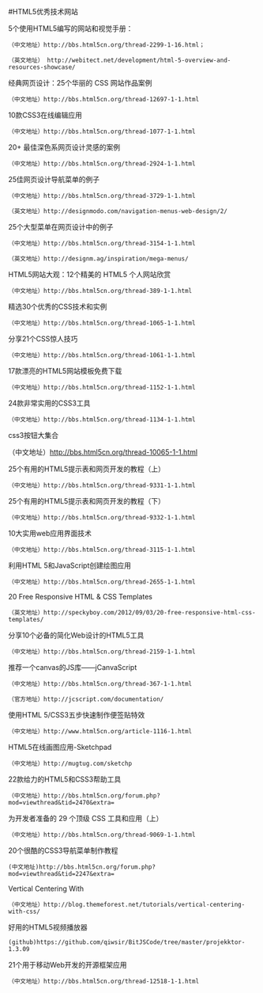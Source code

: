 #HTML5优秀技术网站

5个使用HTML5编写的网站和视觉手册：

    （中文地址）http://bbs.html5cn.org/thread-2299-1-16.html；

    （英文地址） http://webitect.net/development/html-5-overview-and-resources-showcase/

经典网页设计：25个华丽的 CSS 网站作品案例

    （中文地址）http://bbs.html5cn.org/thread-12697-1-1.html

10款CSS3在线编辑应用

    （中文地址）http://bbs.html5cn.org/thread-1077-1-1.html

20+ 最佳深色系网页设计灵感的案例

    （中文地址）http://bbs.html5cn.org/thread-2924-1-1.html

25佳网页设计导航菜单的例子

    （中文地址）http://bbs.html5cn.org/thread-3729-1-1.html

    （英文地址）http://designmodo.com/navigation-menus-web-design/2/

25个大型菜单在网页设计中的例子

    （中文地址）http://bbs.html5cn.org/thread-3154-1-1.html

    （英文地址）http://designm.ag/inspiration/mega-menus/

HTML5网站大观：12个精美的 HTML5 个人网站欣赏

    （中文地址）http://bbs.html5cn.org/thread-389-1-1.html

精选30个优秀的CSS技术和实例

    （中文地址）http://bbs.html5cn.org/thread-1065-1-1.html

分享21个CSS惊人技巧

    （中文地址）http://bbs.html5cn.org/thread-1061-1-1.html

17款漂亮的HTML5网站模板免费下载

    （中文地址）http://bbs.html5cn.org/thread-1152-1-1.html

24款非常实用的CSS3工具

    （中文地址）http://bbs.html5cn.org/thread-1134-1-1.html

css3按钮大集合

   （中文地址）http://bbs.html5cn.org/thread-10065-1-1.html

25个有用的HTML5提示表和网页开发的教程（上）

    （中文地址）http://bbs.html5cn.org/thread-9331-1-1.html

25个有用的HTML5提示表和网页开发的教程（下）

    （中文地址）http://bbs.html5cn.org/thread-9332-1-1.html

10大实用web应用界面技术

    （中文地址）http://bbs.html5cn.org/thread-3115-1-1.html

利用HTML 5和JavaScript创建绘图应用

    （中文地址）http://bbs.html5cn.org/thread-2655-1-1.html

20 Free Responsive HTML & CSS Templates

    （英文地址）http://speckyboy.com/2012/09/03/20-free-responsive-html-css-templates/

分享10个必备的简化Web设计的HTML5工具

    （中文地址）http://bbs.html5cn.org/thread-2159-1-1.html

推荐一个canvas的JS库——jCanvaScript

    （中文地址）http://bbs.html5cn.org/thread-367-1-1.html

    （官方地址）http://jcscript.com/documentation/

使用HTML 5/CSS3五步快速制作便签贴特效

    （中文地址）http://www.html5cn.org/article-1116-1.html

HTML5在线画图应用-Sketchpad

    （中文地址）http://mugtug.com/sketchp

22款给力的HTML5和CSS3帮助工具

    （中文地址）http://bbs.html5cn.org/forum.php?mod=viewthread&tid=2470&extra=

为开发者准备的 29 个顶级 CSS 工具和应用（上）

    （中文地址）http://bbs.html5cn.org/thread-9069-1-1.html

20个很酷的CSS3导航菜单制作教程

    (中文地址)http://bbs.html5cn.org/forum.php?mod=viewthread&tid=2247&extra=

Vertical Centering With 

    （中文地址）http://blog.themeforest.net/tutorials/vertical-centering-with-css/

好用的HTML5视频播放器

    (github)https://github.com/qiwsir/BitJSCode/tree/master/projekktor-1.3.09

21个用于移动Web开发的开源框架应用

    （中文地址）http://bbs.html5cn.org/thread-12518-1-1.html
